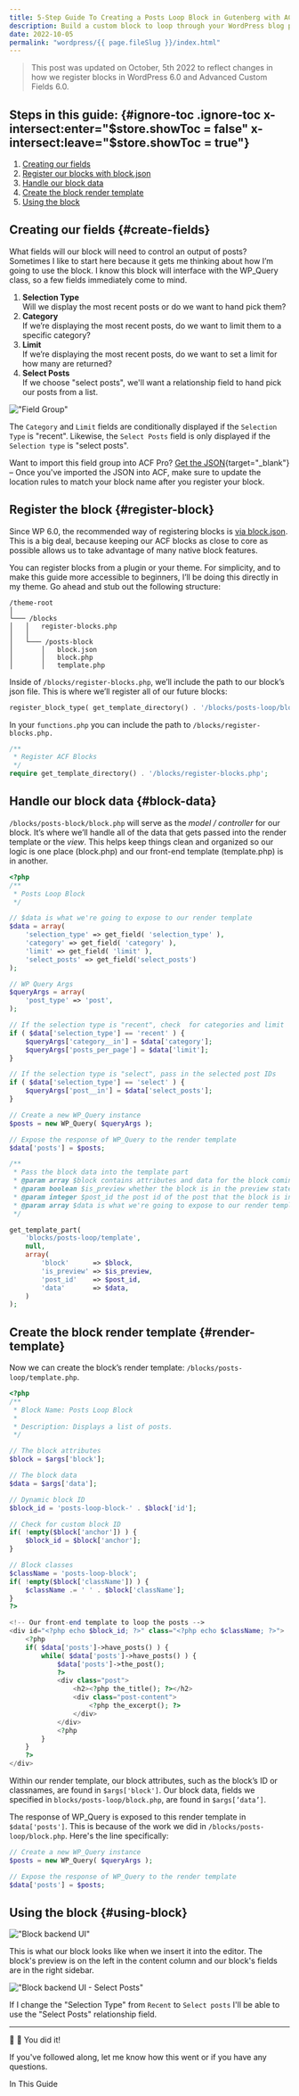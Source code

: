 ```yaml
---
title: 5-Step Guide To Creating a Posts Loop Block in Gutenberg with ACF and block.json
description: Build a custom block to loop through your WordPress blog posts with Advanced Custom Fields and block.json.
date: 2022-10-05
permalink: "wordpress/{{ page.fileSlug }}/index.html"
---
```


> This post was updated on October, 5th 2022 to reflect changes in how we register blocks in WordPress 6.0 and Advanced Custom Fields 6.0.

## Steps in this guide: {#ignore-toc .ignore-toc x-intersect:enter="$store.showToc = false" x-intersect:leave="$store.showToc = true"}

1. [Creating our fields](#create-fields)
1. [Register our blocks with block.json](#register-block)
1. [Handle our block data](#block-data)
1. [Create the block render template](#render-template)
1. [Using the block](#using-block)

## Creating our fields {#create-fields}

What fields will our block will need to control an output of posts? Sometimes I like to start here because it gets me thinking about how I’m going to use the block. I know this block will interface with the WP_Query class, so a few fields immediately come to mind.

1. **Selection Type** <br/>Will we display the most recent posts or do we want to hand pick them?
2. **Category**  <br/>If we’re displaying the most recent posts, do we want to limit them to a specific category?
3. **Limit**  <br/>If we’re displaying the most recent posts, do we want to set a limit for how many are returned?
4. **Select Posts**  <br/>If we choose "select posts", we'll want a relationship field to hand pick our posts from a list.

!["Field Group"](/images/block-guide-field-group.jpg "Creating the block's field group")

The `Category` and `Limit` fields are conditionally displayed if the `Selection Type` is "recent". Likewise, the `Select Posts` field is only displayed if the `Selection type` is "select posts".

Want to import this field group into ACF Pro? [Get the JSON](https://gist.github.com/joseph-farruggio/72c69968b23c6701932af84690516240){target="_blank"} – Once you've imported the JSON into ACF, make sure to update the location rules to match your block name after you register your block.


## Register the block {#register-block}

Since WP 6.0, the recommended way of registering blocks is [via block.json](https://developer.wordpress.org/block-editor/reference-guides/block-api/block-metadata/). This is a big deal, because keeping our ACF blocks as close to core as possible allows us to take advantage of many native block features.

You can register blocks from a plugin or your theme. For simplicity, and to make this guide more accessible to beginners, I’ll be doing this directly in my theme. Go ahead and stub out the following structure:

``` text
/theme-root
│
└─── /blocks
│   │   register-blocks.php
│   │
│   └─── /posts-block
│       │   block.json
│       │   block.php
│       │   template.php
```

Inside of `/blocks/register-blocks.php`, we’ll include the path to our block’s json file. This is where we’ll register all of our future blocks:

``` php
register_block_type( get_template_directory() . '/blocks/posts-loop/block.json' );
```

In your `functions.php` you can include the path to `/blocks/register-blocks.php.`

``` php
/**
 * Register ACF Blocks
 */
require get_template_directory() . '/blocks/register-blocks.php';
```

## Handle our block data {#block-data}
`/blocks/posts-block/block.php` will serve as the *model / controller* for our block. It’s where we’ll handle all of the data that gets passed into the render template or the *view*. This helps keep things clean and organized so our logic is one place (block.php) and our front-end template (template.php) is in another.

``` php
<?php
/**
 * Posts Loop Block
 */

// $data is what we're going to expose to our render template
$data = array(
	'selection_type' => get_field( 'selection_type' ),
	'category' => get_field( 'category' ),
	'limit' => get_field( 'limit' ),
	'select_posts' => get_field('select_posts')
);

// WP Query Args
$queryArgs = array(
    'post_type' => 'post',
);

// If the selection type is "recent", check  for categories and limit
if ( $data['selection_type'] == 'recent' ) {
    $queryArgs['category__in'] = $data['category'];
    $queryArgs['posts_per_page'] = $data['limit'];
}

// If the selection type is "select", pass in the selected post IDs
if ( $data['selection_type'] == 'select' ) {
    $queryArgs['post__in'] = $data['select_posts'];
}

// Create a new WP_Query instance
$posts = new WP_Query( $queryArgs );

// Expose the response of WP_Query to the render template
$data['posts'] = $posts;

/** 
 * Pass the block data into the template part
 * @param array $block contains attributes and data for the block coming from Gutenberg
 * @param boolean $is_preview whether the block is in the preview state (the Gutenberg editor) or not (the front-end)
 * @param integer $post_id the post id of the post that the block is in
 * @param array $data is what we're going to expose to our render template
 */ 

get_template_part(
	'blocks/posts-loop/template',
	null,
	array(
		'block'      => $block,
		'is_preview' => $is_preview,
		'post_id'    => $post_id,
		'data'       => $data,
	)
);
```

## Create the block render template {#render-template}
Now we can create the block’s render template: `/blocks/posts-loop/template.php`.

``` php
<?php
/**
 * Block Name: Posts Loop Block
 *
 * Description: Displays a list of posts.
 */

// The block attributes
$block = $args['block'];

// The block data
$data = $args['data'];

// Dynamic block ID
$block_id = 'posts-loop-block-' . $block['id'];

// Check for custom block ID
if( !empty($block['anchor']) ) {
    $block_id = $block['anchor'];
}

// Block classes
$className = 'posts-loop-block';
if( !empty($block['className']) ) {
    $className .= ' ' . $block['className'];
}
?>

<!-- Our front-end template to loop the posts -->
<div id="<?php echo $block_id; ?>" class="<?php echo $className; ?>">
    <?php
    if( $data['posts']->have_posts() ) {
        while( $data['posts']->have_posts() ) {
            $data['posts']->the_post();
            ?>
            <div class="post">
                <h2><?php the_title(); ?></h2>
                <div class="post-content">
                    <?php the_excerpt(); ?>
                </div>
            </div>
            <?php
        }
    }
    ?>
</div>
```

Within our render template, our block attributes, such as the block’s ID or classnames, are found in `$args['block']`. Our block data, fields we specified in `blocks/posts-loop/block.php`, are found in `$args[’data’]`.

The response of WP_Query is exposed to this render template in `$data['posts']`. This is because of the work we did in `/blocks/posts-loop/block.php`. Here's the line specifically:

``` php
// Create a new WP_Query instance
$posts = new WP_Query( $queryArgs );

// Expose the response of WP_Query to the render template
$data['posts'] = $posts;
```

## Using the block {#using-block}
!["Block backend UI"](/images/block-guide-editor.jpg "Using the block in the editor")

This is what our block looks like when we insert it into the editor. The block's preview is on the left in the content column and our block's fields are in the right sidebar.

!["Block backend UI - Select Posts"](/images/block-guide-select-posts.jpg "Using the block in the editor to select posts")

If I change the "Selection Type" from `Recent` to `Select posts` I'll be able to use the "Select Posts" relationship field.

---

🤜 🤛 You did it!

If you've followed along, let me know how this went or if you have any questions.

<aside 
  x-data="visibleNavHighlighter" 
  x-on:scroll.window.throttle.50ms="onScroll()" 
  x-show.important="$store.showToc"
  x-transition.opacity
  x-cloak>
  <div class="fixed mt-20 right-0 bottom-0 hidden w-64 overflow-y-auto py-8 px-6 md:top-[4rem] xl:block">
    <p class="text-base">In This Guide</p>
    <ul class="space-y-3 list-none m-0 p-0">
        <template x-for="heading in headings">
            <li class="text-base p-0">
                <a :href="'#'+heading.id" class="no-underline" 
                :class="visibleHeadingId == heading.id ? 'font-medium text-orange-400 dark:text-orange-400' : 'text-slate-800 dark:text-white'" x-text="heading.innerText"></a>
            </li>
        </template>
    </ul>
  </div>
</aside>